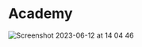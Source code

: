 # Academy
![Screenshot 2023-06-12 at 14 04 46](https://github.com/S47sawan/Academy/assets/87205154/cc1a0c36-7c86-4ae4-acab-e206e4c744ce)
